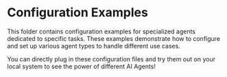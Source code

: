# Configuration Examples

This folder contains configuration examples for specialized agents dedicated to specific tasks. These examples demonstrate how to configure and set up various agent types to handle different use cases. 

You can directly plug in these configuration files and try them out on your local system to see the power of different AI Agents!

